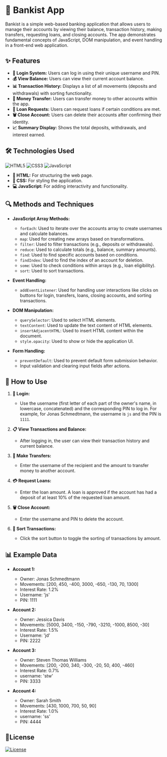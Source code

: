 # 🏦 Bankist App

Bankist is a simple web-based banking application that allows users to manage their accounts by viewing their balance, transaction history, making transfers, requesting loans, and closing accounts. The app demonstrates fundamental concepts of JavaScript, DOM manipulation, and event handling in a front-end web application.

## ✨ Features

- **🔑 Login System:** Users can log in using their unique username and PIN.
- **💰 View Balance:** Users can view their current account balance.
- **📊 Transaction History:** Displays a list of all movements (deposits and withdrawals) with sorting functionality.
- **💸 Money Transfer:** Users can transfer money to other accounts within the app.
- **🏦 Loan Requests:** Users can request loans if certain conditions are met.
- **🗑️ Close Account:** Users can delete their accounts after confirming their identity.
- **📈 Summary Display:** Shows the total deposits, withdrawals, and interest earned.

## 🛠️ Technologies Used

  ![HTML5](https://img.shields.io/badge/html5-%23E34F26.svg?style=for-the-badge&logo=html5&logoColor=white)
![CSS3](https://img.shields.io/badge/css3-%231572B6.svg?style=for-the-badge&logo=css3&logoColor=white)
![JavaScript](https://img.shields.io/badge/javascript-%23323330.svg?style=for-the-badge&logo=javascript&logoColor=%23F7DF1E)

- **📝 HTML:** For structuring the web page.
- **🎨 CSS:** For styling the application.
- **💻 JavaScript:** For adding interactivity and functionality.

## 🔍 Methods and Techniques

- **JavaScript Array Methods:**
  - `forEach`: Used to iterate over the accounts array to create usernames and calculate balances.
  - `map`: Used for creating new arrays based on transformations.
  - `filter`: Used to filter transactions (e.g., deposits or withdrawals).
  - `reduce`: Used to calculate totals (e.g., balance, summary amounts).
  - `find`: Used to find specific accounts based on conditions.
  - `findIndex`: Used to find the index of an account for deletion.
  - `some`: Used to check conditions within arrays (e.g., loan eligibility).
  - `sort`: Used to sort transactions.

- **Event Handling:**
  - `addEventListener`: Used for handling user interactions like clicks on buttons for login, transfers, loans, closing accounts, and sorting transactions.

- **DOM Manipulation:**
  - `querySelector`: Used to select HTML elements.
  - `textContent`: Used to update the text content of HTML elements.
  - `insertAdjacentHTML`: Used to insert HTML content within the document.
  - `style.opacity`: Used to show or hide the application UI.

- **Form Handling:**
  - `preventDefault`: Used to prevent default form submission behavior.
  - Input validation and clearing input fields after actions.

## 📝 How to Use

1. **🔐 Login:**
   - Use the username (first letter of each part of the owner's name, in lowercase, concatenated) and the corresponding PIN to log in. For example, for Jonas Schmedtmann, the username is `js` and the PIN is `1111`.

2. **📋 View Transactions and Balance:**
   - After logging in, the user can view their transaction history and current balance.

3. **💸 Make Transfers:**
   - Enter the username of the recipient and the amount to transfer money to another account.

4. **💳 Request Loans:**
   - Enter the loan amount. A loan is approved if the account has had a deposit of at least 10% of the requested loan amount.

5. **🗑️ Close Account:**
   - Enter the username and PIN to delete the account.

6. **🔄 Sort Transactions:**
   - Click the sort button to toggle the sorting of transactions by amount.

## 📊 Example Data

- **Account 1:**
  - Owner: Jonas Schmedtmann
  - Movements: [200, 450, -400, 3000, -650, -130, 70, 1300]
  - Interest Rate: 1.2%
  - Username: 'js'
  - PIN: 1111

- **Account 2:**
  - Owner: Jessica Davis
  - Movements: [5000, 3400, -150, -790, -3210, -1000, 8500, -30]
  - Interest Rate: 1.5%
  - Username: 'jd'
  - PIN: 2222

- **Account 3:**
  - Owner: Steven Thomas Williams
  - Movements: [200, -200, 340, -300, -20, 50, 400, -460]
  - Interest Rate: 0.7%
  - username: 'stw'
  - PIN: 3333


- **Account 4:**
  - Owner: Sarah Smith
  - Movements: [430, 1000, 700, 50, 90]
  - Interest Rate: 1.0%
  - username: 'ss'
  - PIN: 4444

##  📝License
[![License](https://img.shields.io/badge/license-MIT-blue.svg)](LICENSE)
